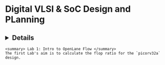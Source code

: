 # Digital VLSI & SoC Design and PLanning

## <details>
    <summary> Lab 1: Intro to OpenLane Flow </summary>
    The first Lab's aim is to calculate the flop ratio for the `picorv32a` design.
</details>
